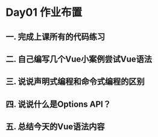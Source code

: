 # Day01 作业布置

## 一. 完成上课所有的代码练习







## 二. 自己编写几个Vue小案例尝试Vue语法







## 三. 说说声明式编程和命令式编程的区别







## 四. 说说什么是Options API？







## 五. 总结今天的Vue语法内容











































